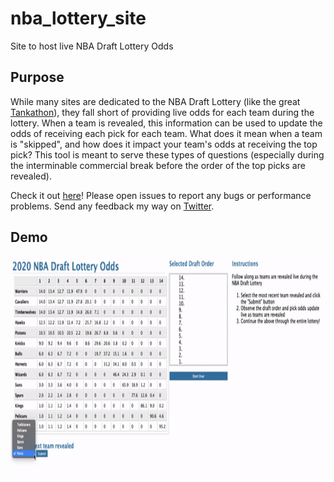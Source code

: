 # nba_lottery_site
Site to host live NBA Draft Lottery Odds

## Purpose

While many sites are dedicated to the NBA Draft Lottery (like the great [Tankathon](http://www.tankathon.com/)), they fall short of providing live odds for each team during the lottery. When a team is revealed, this information can be used to update the odds of receiving each pick for each team. What does it mean when a team is "skipped", and how does it impact your team's odds at receiving the top pick? This tool is meant to serve these types of questions (especially during the interminable commercial break before the order of the top picks are revealed).

Check it out [here](https://nba-lottery.ue.r.appspot.com/)! Please open issues to report any bugs or performance problems. Send any feedback my way on [Twitter](https://twitter.com/py_ball_).

## Demo

<img src="site.gif" height="350"/>
